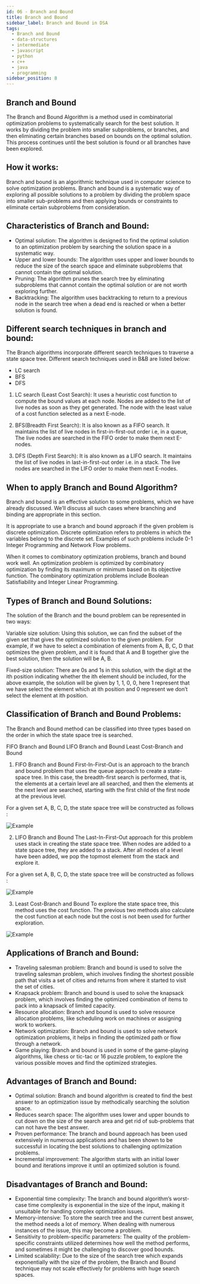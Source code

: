 ```yaml
---
id: 06 - Branch and Bound
title: Branch and Bound
sidebar_label: Branch and Bound in DSA
tags:
  - Branch and Bound
  - data-structures
  - intermediate
  - javascript
  - python
  - c++
  - java
  - programming
sidebar_position: 8
---
```


## Branch and Bound

The Branch and Bound Algorithm is a method used in combinatorial optimization problems to systematically search for the best solution. It works by dividing the problem into smaller subproblems, or branches, and then eliminating certain branches based on bounds on the optimal solution. This process continues until the best solution is found or all branches have been explored. 

## How it works:

Branch and bound is an algorithmic technique used in computer science to solve optimization problems. Branch and bound is a systematic way of exploring all possible solutions to a problem by dividing the problem space into smaller sub-problems and then applying bounds or constraints to eliminate certain subproblems from consideration.

## Characteristics of Branch and Bound:

- Optimal solution: The algorithm is designed to find the optimal solution to an optimization problem by searching the solution space in a systematic way.
- Upper and lower bounds: The algorithm uses upper and lower bounds to reduce the size of the search space and eliminate subproblems that cannot contain the optimal solution.
- Pruning: The algorithm prunes the search tree by eliminating subproblems that cannot contain the optimal solution or are not worth exploring further.
- Backtracking: The algorithm uses backtracking to return to a previous node in the search tree when a dead end is reached or when a better solution is found.

## Different search techniques in branch and bound:

The Branch  algorithms incorporate different search techniques to traverse a state space tree. Different search techniques used in B&B are listed below:

- LC search
- BFS
- DFS

1. LC search (Least Cost Search):
It uses a heuristic cost function to compute the bound values at each node. Nodes are added to the list of live nodes as soon as they get generated.
The node with the least value of a cost function selected as a next E-node.

2. BFS(Breadth First Search):
It is also known as a FIFO search.
It maintains the list of live nodes in first-in-first-out order i.e, in a queue, The live nodes are searched in the FIFO order to make them next E-nodes.

3. DFS (Depth First Search):
It is also known as a LIFO search.
It maintains the list of live nodes in last-in-first-out order i.e. in a stack.
The live nodes are searched in the LIFO order to make them next E-nodes.

## When to apply Branch and Bound Algorithm?

Branch and bound is an effective solution to some problems, which we have already discussed. We’ll discuss all such cases where branching and binding are appropriate in this section.

It is appropriate to use a branch and bound approach if the given problem is discrete optimization. Discrete optimization refers to problems in which the variables belong to the discrete set. Examples of such problems include 0-1 Integer Programming and Network Flow problems.

When it comes to combinatory optimization problems, branch and bound work well. An optimization problem is optimized by combinatory optimization by finding its maximum or minimum based on its objective function. The combinatory optimization problems include Boolean Satisfiability and Integer Linear Programming.

## Types of Branch and Bound Solutions:

The solution of the Branch and the bound problem can be represented in two ways:

Variable size solution: Using this solution, we can find the subset of the given set that gives the optimized solution to the given problem. For example, if we have to select a combination of elements from A, B, C, D that optimizes the given problem, and it is found that A and B together give the best solution, then the solution will be A, B.

Fixed-size solution: There are 0s and 1s in this solution, with the digit at the ith position indicating whether the ith element should be included, for the above example, the solution will be given by 1, 1, 0, 0, here 1 represent that we have select the element which at ith position and 0 represent we don’t select the element at ith position.

## Classification of Branch and Bound Problems:
The Branch and Bound method can be classified into three types based on the order in which the state space tree is searched. 

FIFO Branch and Bound
LIFO Branch and Bound
Least Cost-Branch and Bound

1. FIFO Branch and Bound
First-In-First-Out is an approach to the branch and bound problem that uses the queue approach to create a state-space tree. In this case, the breadth-first search is performed, that is, the elements at a certain level are all searched, and then the elements at the next level are searched, starting with the first child of the first node at the previous level.

For a given set A, B, C, D, the state space tree will be constructed as follows :

![Example](../../assets/bb1.png)

2. LIFO Branch and Bound
The Last-In-First-Out approach for this problem uses stack in creating the state space tree. When nodes are added to a state space tree, they are added to a stack. After all nodes of a level have been added, we pop the topmost element from the stack and explore it.

For a given set A, B, C, D, the state space tree will be constructed as follows :

![Example](../../assets/bb2.png)

3. Least Cost-Branch and Bound
To explore the state space tree, this method uses the cost function. The previous two methods also calculate the cost function at each node but the cost is not been used for further exploration.

![Example](../../assets/bb3.png)

## Applications of Branch and Bound:

- Traveling salesman problem: Branch and bound is used to solve the traveling salesman problem, which involves finding the shortest possible path that visits a set of cities and returns from where it started to visit the set of cities.
- Knapsack problem: Branch and bound is used to solve the knapsack problem, which involves finding the optimized combination of items to pack into a knapsack of limited capacity.
- Resource allocation: Branch and bound is used to solve resource allocation problems, like scheduling work on machines or assigning work to workers.
- Network optimization: Branch and bound is used to solve network optimization problems, it helps in finding the optimized path or flow through a network.
- Game playing: Branch and bound is used in some of the game-playing algorithms, like chess or tic-tac or 16 puzzle problem, to explore the various possible moves and find the optimized strategies.

## Advantages of Branch and Bound:

- Optimal solution: Branch and bound algorithm is created to find the best answer to an optimization issue by methodically searching the solution space.
- Reduces search space: The algorithm uses lower and upper bounds to cut down on the size of the search area and get rid of sub-problems that can not have the best answer.
- Proven performance: The branch and bound approach has been used extensively in numerous applications and has been shown to be successful in locating the best solutions to challenging optimization problems.
- Incremental improvement: The algorithm starts with an initial lower bound and iterations improve it until an optimized solution is found.

## Disadvantages of Branch and Bound:

- Exponential time complexity: The branch and bound algorithm’s worst-case time complexity is exponential in the size of the input, making it unsuitable for handling complex optimization issues.
- Memory-intensive: To store the search tree and the current best answer, the method needs a lot of memory. When dealing with numerous instances of the issue, this may become a problem.
- Sensitivity to problem-specific parameters: The quality of the problem-specific constraints utilized determines how well the method performs, and sometimes it might be challenging to discover good bounds.
- Limited scalability: Due to the size of the search tree which expands exponentially with the size of the problem, the Branch and Bound technique may not scale effectively for problems with huge search spaces.